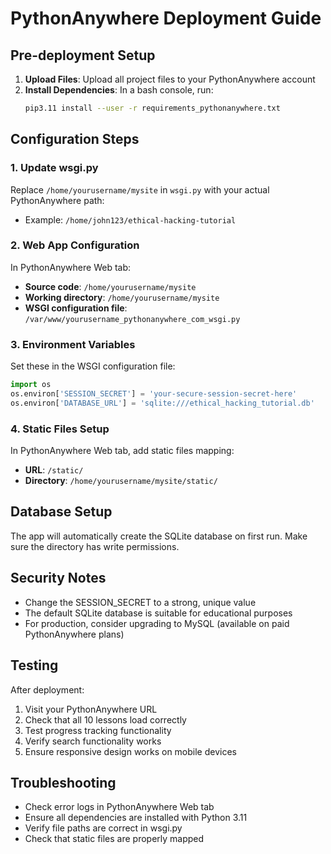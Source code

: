 # PythonAnywhere Deployment Guide

## Pre-deployment Setup

1. **Upload Files**: Upload all project files to your PythonAnywhere account
2. **Install Dependencies**: In a bash console, run:
   ```bash
   pip3.11 install --user -r requirements_pythonanywhere.txt
   ```

## Configuration Steps

### 1. Update wsgi.py
Replace `/home/yourusername/mysite` in `wsgi.py` with your actual PythonAnywhere path:
- Example: `/home/john123/ethical-hacking-tutorial`

### 2. Web App Configuration
In PythonAnywhere Web tab:
- **Source code**: `/home/yourusername/mysite`
- **Working directory**: `/home/yourusername/mysite`
- **WSGI configuration file**: `/var/www/yourusername_pythonanywhere_com_wsgi.py`

### 3. Environment Variables
Set these in the WSGI configuration file:
```python
import os
os.environ['SESSION_SECRET'] = 'your-secure-session-secret-here'
os.environ['DATABASE_URL'] = 'sqlite:///ethical_hacking_tutorial.db'
```

### 4. Static Files Setup
In PythonAnywhere Web tab, add static files mapping:
- **URL**: `/static/`
- **Directory**: `/home/yourusername/mysite/static/`

## Database Setup

The app will automatically create the SQLite database on first run. Make sure the directory has write permissions.

## Security Notes

- Change the SESSION_SECRET to a strong, unique value
- The default SQLite database is suitable for educational purposes
- For production, consider upgrading to MySQL (available on paid PythonAnywhere plans)

## Testing

After deployment:
1. Visit your PythonAnywhere URL
2. Check that all 10 lessons load correctly
3. Test progress tracking functionality
4. Verify search functionality works
5. Ensure responsive design works on mobile devices

## Troubleshooting

- Check error logs in PythonAnywhere Web tab
- Ensure all dependencies are installed with Python 3.11
- Verify file paths are correct in wsgi.py
- Check that static files are properly mapped